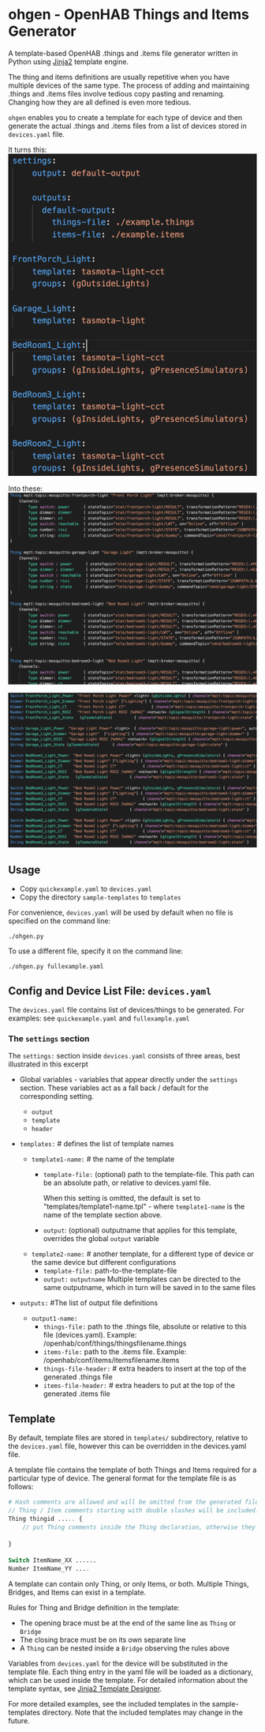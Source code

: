 # ohgen - OpenHAB Things and Items Generator

A template-based OpenHAB .things and .items file generator written in Python using [Jinja2](https://palletsprojects.com/p/jinja/) template engine.

The thing and items definitions are usually repetitive when you have multiple devices of the same type. The process of adding and maintaining .things and .items files involve tedious copy pasting and renaming. Changing how they are all defined is even more tedious.

`ohgen` enables you to create a template for each type of device and then generate the actual .things and .items files from a list of devices stored in `devices.yaml` file.

It turns this:
![Device List](doc/img/devicelist.png)

Into these:
![Generated Things File](doc/img/thingsfile.png)

![Generated Items File](doc/img/itemsfile.png)



## Usage

- Copy `quickexample.yaml` to `devices.yaml`
- Copy the directory `sample-templates` to `templates`

For convenience, `devices.yaml` will be used by default when no file is specified on the command line:
```
./ohgen.py
```

To use a different file, specify it on the command line:
```
./ohgen.py fullexample.yaml
```


## Config and Device List File: `devices.yaml`

The `devices.yaml` file contains list of devices/things to be generated. For examples: see `quickexample.yaml` and `fullexample.yaml`


### The `settings` section

The `settings:` section inside `devices.yaml` consists of three areas, best illustrated in this excerpt
- Global variables - variables that appear directly under the `settings` section. These variables act as a fall back / default for the corresponding setting.
  - `output`
  - `template`
  - `header`
- `templates:` # defines the list of template names
  - `template1-name:` # the name of the template
    - `template-file:` (optional) path to the template-file. This path can be an absolute path, or relative to devices.yaml file. 
    
        When this setting is omitted, the default is set to "templates/template1-name.tpl" - where `template1-name` is the name of the template section above. 
    - `output`: (optional) outputname that applies for this template, overrides the global `output` variable
  - `template2-name:` # another template, for a different type of device or the same device but different configurations
    - `template-file:` path-to-the-template-file
    - `output:` `outputname` Multiple templates can be directed to the same outputname, which in turn will be saved in to the same files

- `outputs:` #The list of output file definitions
  - `output1-name:` 
    - `things-file:` path to the .things file, absolute or relative to this file (devices.yaml). Example: /openhab/conf/things/thingsfilename.things
    - `items-file:` path to the .items file. Example: /openhab/conf/items/itemsfilename.items
    - `things-file-header:` # extra headers to insert at the top of the generated .things file
    - `items-file-header:` # extra headers to put at the top of the generated .items file

## Template

By default, template files are stored in `templates/` subdirectory, relative to the `devices.yaml` file, however this can be overridden in the devices.yaml file.

A template file contains the template of both Things and Items required for a particular type of device. The general format for the template file is as follows:

```php
# Hash comments are allowed and will be omitted from the generated file
// Thing / Item comments starting with double slashes will be included.
Thing thingid ..... {
    // put Thing comments inside the Thing declaration, otherwise they will go into the Items file.

}

Switch ItemName_XX ......
Number ItemName_YY ....
```

A template can contain only Thing, or only Items, or both. Multiple Things, Bridges, and Items can exist in a template. 

Rules for Thing and Bridge definition in the template:
- The opening brace must be at the end of the same line as `Thing` or `Bridge`
- The closing brace must be on its own separate line
- A `Thing` can be nested inside a `Bridge` observing the rules above

Variables from `devices.yaml` for the device will be substituted in the template file. Each thing entry in the yaml file will be loaded as a dictionary, which can be used inside the template. For detailed information about the template syntax, see [Jinja2 Template Designer](https://jinja.palletsprojects.com/templates/).

For more detailed examples, see the included templates in the sample-templates directory. Note that the included templates may change in the future. 


